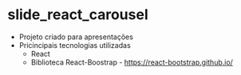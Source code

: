 # slide_react_carousel

- Projeto criado para apresentações
- Pricincipais tecnologias utilizadas
  - React
  - Biblioteca React-Boostrap - https://react-bootstrap.github.io/
